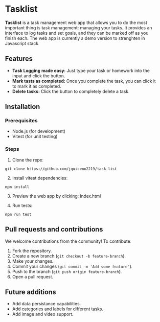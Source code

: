 # Tasklist

**Tasklist** is a task management web app that allows you to do the most important thing is task management: managing your tasks. It provides an interface to log tasks and set goals, and they can be marked off as you finish each. The web app is currently a demo version to strenghten in Javascript stack.

## Features

* **Task Logging made easy:** Just type your task or homework into the input and click the button.
* **Mark tasts as completed:** Once you complete the task, you can click it to mark it as completed.
* **Delete tasks:** Click the button to completely delete a task. 

## Installation

### Prerequisites

* Node.js (for development)
* Vitest (for unit testing)

### Steps

1. Clone the repo:

```git clone https://github.com/jquiceno2219/task-list```

2. Install vitest dependencies:

```npm install```

3. Preview the web app by clicking: index.html

4. Run tests:

```npm run test```

## Pull requests and contributions

We welcome contributions from the community! To contribute:

1. Fork the repository.
2. Create a new branch (`git checkout -b feature-branch`).
3. Make your changes.
4. Commit your changes (`git commit -m 'Add some feature'`).
5. Push to the branch (`git push origin feature-branch`).
6. Open a pull request.

## Future additions

* Add data persistance capabilities.
* Add categories and labels for different tasks.
* Add image and video support.